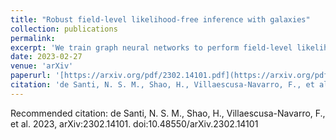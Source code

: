 ```yaml
---
title: "Robust field-level likelihood-free inference with galaxies"
collection: publications
permalink: 
excerpt: 'We train graph neural networks to perform field-level likelihood-free inference using galaxy catalogs from state-of-the-art hydrodynamic simulations of the CAMELS project. Our models are rotationally, translationally, and permutation invariant and have no scale cutoff. By training on galaxy catalogs that only contain the 3D positions and radial velocities of approximately 1,000 galaxies in tiny volumes of (25 h−1Mpc)3, our models achieve a precision of approximately 12% when inferring the value of Ωm. To test the robustness of our models, we evaluated their performance on galaxy catalogs from thousands of hydrodynamic simulations, each with different efficiencies of supernova and AGN feedback, run with five different codes and subgrid models, including IllustrisTNG, SIMBA, Astrid, Magneticum, and SWIFT-EAGLE. Our results demonstrate that our models are robust to astrophysics, subgrid physics, and subhalo/galaxy finder changes. Furthermore, we test our models on 1,024 simulations that cover a vast region in parameter space - variations in 5 cosmological and 23 astrophysical parameters - finding that the model extrapolates really well. Including both positions and velocities are key to building robust models, and our results indicate that our networks have likely learned an underlying physical relation that does not depend on galaxy formation and is valid on scales larger than, at least, ∼10 h−1kpc.'
date: 2023-02-27
venue: 'arXiv'
paperurl: '[https://arxiv.org/pdf/2302.14101.pdf](https://arxiv.org/pdf/2302.14101.pdf)'
citation: 'de Santi, N. S. M., Shao, H., Villaescusa-Navarro, F., et al. 2023, arXiv:2302.14101. doi:10.48550/arXiv.2302.14101'
---
```


Recommended citation: de Santi, N. S. M., Shao, H., Villaescusa-Navarro, F., et al. 2023, arXiv:2302.14101. doi:10.48550/arXiv.2302.14101
